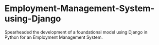 # Employment-Management-System-using-Django
Spearheaded the development of a foundational model using Django in Python for an Employment Management System.
